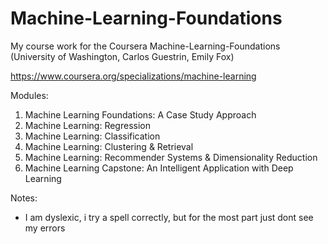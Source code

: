 # Machine-Learning-Foundations

My course work for the Coursera Machine-Learning-Foundations (University of Washington, Carlos Guestrin, Emily Fox)


https://www.coursera.org/specializations/machine-learning

Modules:

1. Machine Learning Foundations: A Case Study Approach
2. Machine Learning: Regression
3. Machine Learning: Classification
4. Machine Learning: Clustering & Retrieval
5. Machine Learning: Recommender Systems & Dimensionality Reduction
6. Machine Learning Capstone: An Intelligent Application with Deep Learning


Notes:
 - I am dyslexic, i try a spell correctly, but for the most part just dont see my errors
 
 
